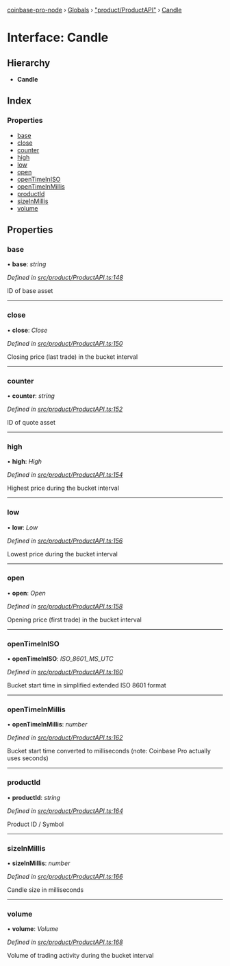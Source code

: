 [coinbase-pro-node](../README.md) › [Globals](../globals.md) › ["product/ProductAPI"](../modules/_product_productapi_.md) › [Candle](_product_productapi_.candle.md)

# Interface: Candle

## Hierarchy

- **Candle**

## Index

### Properties

- [base](_product_productapi_.candle.md#base)
- [close](_product_productapi_.candle.md#close)
- [counter](_product_productapi_.candle.md#counter)
- [high](_product_productapi_.candle.md#high)
- [low](_product_productapi_.candle.md#low)
- [open](_product_productapi_.candle.md#open)
- [openTimeInISO](_product_productapi_.candle.md#opentimeiniso)
- [openTimeInMillis](_product_productapi_.candle.md#opentimeinmillis)
- [productId](_product_productapi_.candle.md#productid)
- [sizeInMillis](_product_productapi_.candle.md#sizeinmillis)
- [volume](_product_productapi_.candle.md#volume)

## Properties

### base

• **base**: _string_

_Defined in [src/product/ProductAPI.ts:148](https://github.com/bennyn/coinbase-pro-node/blob/ea7299d/src/product/ProductAPI.ts#L148)_

ID of base asset

---

### close

• **close**: _Close_

_Defined in [src/product/ProductAPI.ts:150](https://github.com/bennyn/coinbase-pro-node/blob/ea7299d/src/product/ProductAPI.ts#L150)_

Closing price (last trade) in the bucket interval

---

### counter

• **counter**: _string_

_Defined in [src/product/ProductAPI.ts:152](https://github.com/bennyn/coinbase-pro-node/blob/ea7299d/src/product/ProductAPI.ts#L152)_

ID of quote asset

---

### high

• **high**: _High_

_Defined in [src/product/ProductAPI.ts:154](https://github.com/bennyn/coinbase-pro-node/blob/ea7299d/src/product/ProductAPI.ts#L154)_

Highest price during the bucket interval

---

### low

• **low**: _Low_

_Defined in [src/product/ProductAPI.ts:156](https://github.com/bennyn/coinbase-pro-node/blob/ea7299d/src/product/ProductAPI.ts#L156)_

Lowest price during the bucket interval

---

### open

• **open**: _Open_

_Defined in [src/product/ProductAPI.ts:158](https://github.com/bennyn/coinbase-pro-node/blob/ea7299d/src/product/ProductAPI.ts#L158)_

Opening price (first trade) in the bucket interval

---

### openTimeInISO

• **openTimeInISO**: _ISO_8601_MS_UTC_

_Defined in [src/product/ProductAPI.ts:160](https://github.com/bennyn/coinbase-pro-node/blob/ea7299d/src/product/ProductAPI.ts#L160)_

Bucket start time in simplified extended ISO 8601 format

---

### openTimeInMillis

• **openTimeInMillis**: _number_

_Defined in [src/product/ProductAPI.ts:162](https://github.com/bennyn/coinbase-pro-node/blob/ea7299d/src/product/ProductAPI.ts#L162)_

Bucket start time converted to milliseconds (note: Coinbase Pro actually uses seconds)

---

### productId

• **productId**: _string_

_Defined in [src/product/ProductAPI.ts:164](https://github.com/bennyn/coinbase-pro-node/blob/ea7299d/src/product/ProductAPI.ts#L164)_

Product ID / Symbol

---

### sizeInMillis

• **sizeInMillis**: _number_

_Defined in [src/product/ProductAPI.ts:166](https://github.com/bennyn/coinbase-pro-node/blob/ea7299d/src/product/ProductAPI.ts#L166)_

Candle size in milliseconds

---

### volume

• **volume**: _Volume_

_Defined in [src/product/ProductAPI.ts:168](https://github.com/bennyn/coinbase-pro-node/blob/ea7299d/src/product/ProductAPI.ts#L168)_

Volume of trading activity during the bucket interval
